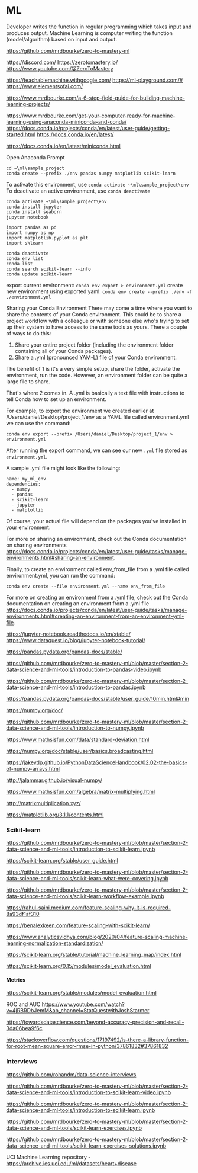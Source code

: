 # ML
Developer writes the function in regular programming which takes input and produces output.
Machine Learning is computer writing the function (model/algorithm) based on input and output.

https://github.com/mrdbourke/zero-to-mastery-ml

https://discord.com/
https://zerotomastery.io/
https://www.youtube.com/@ZeroToMastery

https://teachablemachine.withgoogle.com/
https://ml-playground.com/#
https://www.elementsofai.com/

https://www.mrdbourke.com/a-6-step-field-guide-for-building-machine-learning-projects/

https://www.mrdbourke.com/get-your-computer-ready-for-machine-learning-using-anaconda-miniconda-and-conda/
https://docs.conda.io/projects/conda/en/latest/user-guide/getting-started.html
https://docs.conda.io/en/latest/

https://docs.conda.io/en/latest/miniconda.html

Open Anaconda Prompt
```
cd ~\ml\sample_project
conda create --prefix ./env pandas numpy matplotlib scikit-learn
```

To activate this environment, use `conda activate ~\ml\sample_project\env`
To deactivate an active environment, use `conda deactivate`

```
conda activate ~\ml\sample_project\env
conda install jupyter
conda install seaborn
jupyter notebook
```

```
import pandas as pd
import numpy as np
import matplotlib.pyplot as plt
import sklearn
```

```
conda deactivate
conda env list
conda list
conda search scikit-learn --info
conda update scikit-learn
```

export current environment: `conda env export > environment.yml`
create new environment using exported yaml: `conda env create --prefix ./env -f ./environment.yml`

Sharing your Conda Environment
There may come a time where you want to share the contents of your Conda environment.
This could be to share a project workflow with a colleague or with someone else who's trying to set up their system to have access to the same tools as yours.
There a couple of ways to do this:
1. Share your entire project folder (including the environment folder containing all of your Conda packages).
2. Share a .yml (pronounced YAM-L) file of your Conda environment.

The benefit of 1 is it's a very simple setup, share the folder, activate the environment, run the code. However, an environment folder can be quite a large file to share.

That's where 2 comes in. A .yml is basically a text file with instructions to tell Conda how to set up an environment.

For example, to export the environment we created earlier at /Users/daniel/Desktop/project_1/env as a YAML file called environment.yml we can use the command:
```
conda env export --prefix /Users/daniel/Desktop/project_1/env > environment.yml
```

After running the export command, we can see our new `.yml` file stored as `environment.yml`.

A sample .yml file might look like the following:
```
name: my_ml_env
dependencies:
  - numpy
  - pandas
  - scikit-learn
  - jupyter
  - matplotlib
```

Of course, your actual file will depend on the packages you've installed in your environment.

For more on sharing an environment, check out the Conda documentation on sharing environments https://docs.conda.io/projects/conda/en/latest/user-guide/tasks/manage-environments.html#sharing-an-environment.

Finally, to create an environment called env_from_file from a .yml file called environment.yml, you can run the command:
```
conda env create --file environment.yml --name env_from_file
```

For more on creating an environment from a .yml file, check out the Conda documentation on creating an environment from a .yml file https://docs.conda.io/projects/conda/en/latest/user-guide/tasks/manage-environments.html#creating-an-environment-from-an-environment-yml-file.


https://jupyter-notebook.readthedocs.io/en/stable/
https://www.dataquest.io/blog/jupyter-notebook-tutorial/

https://pandas.pydata.org/pandas-docs/stable/

https://github.com/mrdbourke/zero-to-mastery-ml/blob/master/section-2-data-science-and-ml-tools/introduction-to-pandas-video.ipynb

https://github.com/mrdbourke/zero-to-mastery-ml/blob/master/section-2-data-science-and-ml-tools/introduction-to-pandas.ipynb

https://pandas.pydata.org/pandas-docs/stable/user_guide/10min.html#min


https://numpy.org/doc/

https://github.com/mrdbourke/zero-to-mastery-ml/blob/master/section-2-data-science-and-ml-tools/introduction-to-numpy.ipynb

https://www.mathsisfun.com/data/standard-deviation.html

https://numpy.org/doc/stable/user/basics.broadcasting.html

https://jakevdp.github.io/PythonDataScienceHandbook/02.02-the-basics-of-numpy-arrays.html

http://jalammar.github.io/visual-numpy/

https://www.mathsisfun.com/algebra/matrix-multiplying.html

http://matrixmultiplication.xyz/

https://matplotlib.org/3.1.1/contents.html


### Scikit-learn
https://github.com/mrdbourke/zero-to-mastery-ml/blob/master/section-2-data-science-and-ml-tools/introduction-to-scikit-learn.ipynb

https://scikit-learn.org/stable/user_guide.html

https://github.com/mrdbourke/zero-to-mastery-ml/blob/master/section-2-data-science-and-ml-tools/scikit-learn-what-were-covering.ipynb

https://github.com/mrdbourke/zero-to-mastery-ml/blob/master/section-2-data-science-and-ml-tools/scikit-learn-workflow-example.ipynb

https://rahul-saini.medium.com/feature-scaling-why-it-is-required-8a93df1af310

https://benalexkeen.com/feature-scaling-with-scikit-learn/

https://www.analyticsvidhya.com/blog/2020/04/feature-scaling-machine-learning-normalization-standardization/


https://scikit-learn.org/stable/tutorial/machine_learning_map/index.html

https://scikit-learn.org/0.15/modules/model_evaluation.html

#### Metrics
https://scikit-learn.org/stable/modules/model_evaluation.html

ROC and AUC https://www.youtube.com/watch?v=4jRBRDbJemM&ab_channel=StatQuestwithJoshStarmer

https://towardsdatascience.com/beyond-accuracy-precision-and-recall-3da06bea9f6c

https://stackoverflow.com/questions/17197492/is-there-a-library-function-for-root-mean-square-error-rmse-in-python/37861832#37861832

### Interviews
https://github.com/rohandm/data-science-interviews

https://github.com/mrdbourke/zero-to-mastery-ml/blob/master/section-2-data-science-and-ml-tools/introduction-to-scikit-learn-video.ipynb

https://github.com/mrdbourke/zero-to-mastery-ml/blob/master/section-2-data-science-and-ml-tools/introduction-to-scikit-learn.ipynb


https://github.com/mrdbourke/zero-to-mastery-ml/blob/master/section-2-data-science-and-ml-tools/scikit-learn-exercises.ipynb

https://github.com/mrdbourke/zero-to-mastery-ml/blob/master/section-2-data-science-and-ml-tools/scikit-learn-exercises-solutions.ipynb

UCI Machine Learning repository - https://archive.ics.uci.edu/ml/datasets/heart+disease

